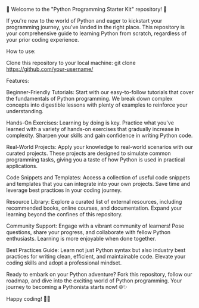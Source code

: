 🚀 Welcome to the "Python Programming Starter Kit" repository! 🐍

If you're new to the world of Python and eager to kickstart your programming journey, you've landed in the right place. This repository is your comprehensive guide to learning Python from scratch, regardless of your prior coding experience.

How to use:

Clone this repository to your local machine:
git clone https://github.com/your-username/

Features:

Beginner-Friendly Tutorials: Start with our easy-to-follow tutorials that cover the fundamentals of Python programming. We break down complex concepts into digestible lessons with plenty of examples to reinforce your understanding.

Hands-On Exercises: Learning by doing is key. Practice what you've learned with a variety of hands-on exercises that gradually increase in complexity. Sharpen your skills and gain confidence in writing Python code.

Real-World Projects: Apply your knowledge to real-world scenarios with our curated projects. These projects are designed to simulate common programming tasks, giving you a taste of how Python is used in practical applications.

Code Snippets and Templates: Access a collection of useful code snippets and templates that you can integrate into your own projects. Save time and leverage best practices in your coding journey.

Resource Library: Explore a curated list of external resources, including recommended books, online courses, and documentation. Expand your learning beyond the confines of this repository.

Community Support: Engage with a vibrant community of learners! Pose questions, share your progress, and collaborate with fellow Python enthusiasts. Learning is more enjoyable when done together.

Best Practices Guide: Learn not just Python syntax but also industry best practices for writing clean, efficient, and maintainable code. Elevate your coding skills and adopt a professional mindset.

Ready to embark on your Python adventure? Fork this repository, follow our roadmap, and dive into the exciting world of Python programming. Your journey to becoming a Pythonista starts now! 🌐✨

Happy coding! 🚀🐍
